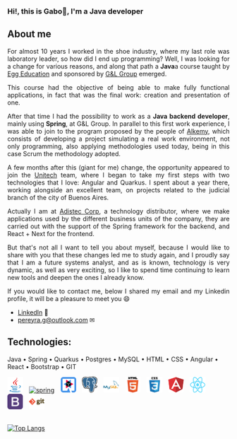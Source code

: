 ### Hi!, this is Gabo👋, I'm a Java developer

## About me
<p align="justify">For almost 10 years I worked in the shoe industry, where my last role was laboratory leader, so how did I end up programming? Well, I was looking for a change for various reasons, and along that path a <strong>Java</strong>a course taught by <a href="https://eggeducacion.com/es-AR/">Egg Education</a> and sponsored by <a href="https://www.gylgroup.com/">G&L Group</a> emerged.</p>
<p align="justify">This course had the objective of being able to make fully functional applications, in fact that was the final work: creation and presentation of one.</p>
<p align="justify">After that time I had the possibility to work as a <b>Java backend developer</b>, mainly using <b>Spring</b>, at G&L Group. In parallel to this first work experience, I was able to join to the program proposed by the people of <a href="https://www.alkemy.org/">Alkemy</a>, which consists of developing a project simulating a real work environment, not only programming, also applying methodologies used today, being in this case Scrum the methodology adopted.</p>
<p align="justify">A few months after this (giant for me) change, the opportunity appeared to join the <a href="https://www.unitech-corp.com/">Unitech</a> team, where I began to take my first steps with two technologies that I love: Angular and Quarkus. I spent about a year there, working alongside an excellent team, on projects related to the judicial branch of the city of Buenos Aires.</p>
<p align="justify">Actually I am at <a href="https://www.adistec.com/">Adistec Corp</a>, a technology distributor, where we make applications used by the different business units of the company, they are carried out with the support of the Spring framework for the backend, and React + Next for the frontend.</p>

<p align="justify">But that's not all I want to tell you about myself, because I would like to share with you that these changes led me to study again, and I proudly say that I am a future systems analyst, and as is known, technology is very dynamic, as well as very exciting, so I like to spend time continuing to learn new tools and deepen the ones I already know.</p>

<p align="justify">If you would like to contact me, below I shared my email and my Linkedin profile, it will be a pleasure to meet you 😄</p>

- [LinkedIn](https://www.linkedin.com/in/gabriel-pereyra/) 💼
- pereyra.g@outlook.com ✉

## Technologies:
<p>Java • Spring • Quarkus • Postgres • MySQL • HTML • CSS • Angular • React • Bootstrap • GIT</p>

<div>
<a href="https://www.java.com" target="_blank"><img src="https://raw.githubusercontent.com/devicons/devicon/master/icons/java/java-original.svg" alt="java" width="35px" height="35px" style="margin-right: 10px;"/></a>
<a href="https://spring.io/" target="_blank"><img src="https://www.vectorlogo.zone/logos/springio/springio-icon.svg" alt="spring" width="35px" height="35px" style="margin-right: 10px;"/></a>
<a href="https://es.quarkus.io/" target="_blank"><img src="https://raw.githubusercontent.com/gabopereyra/Imagenes/371da8ac6eacab90e0d2c2d97ea969b6203c25ae/quarkus.svg" alt="quarkus" width="35px" style="margin-right: 10px;"></a> 
<a href="https://www.postgresql.org/" target="_blank"><img src="https://raw.githubusercontent.com/gabopereyra/Imagenes/371da8ac6eacab90e0d2c2d97ea969b6203c25ae/postgres.png" alt="postgres" width="35px" style="margin-right: 10px;" ></a> 
<a href="https://www.mysql.com/" target="_blank"><img src="https://raw.githubusercontent.com/devicons/devicon/master/icons/mysql/mysql-original-wordmark.svg" width="35px" height="35px" style="margin-right: 10px;"/></a>
<a href="https://www.w3.org/html/" target="_blank"><img src="https://raw.githubusercontent.com/github/explore/80688e429a7d4ef2fca1e82350fe8e3517d3494d/topics/html/html.png" width="35px" height="35px" style="margin-right: 10px;"/></a>
<a href="https://www.w3schools.com/css/" target="_blank"> <img src="https://raw.githubusercontent.com/github/explore/80688e429a7d4ef2fca1e82350fe8e3517d3494d/topics/css/css.png" width="35px" height="35px" style="margin-right: 10px;"/></a>
<a href="https://angular.io/" target="_blank"><img src="https://raw.githubusercontent.com/gabopereyra/Imagenes/371da8ac6eacab90e0d2c2d97ea969b6203c25ae/angular.png" width="35px" height="35px" style="margin-right: 10px;"/></a>
<a href="https://react.dev/" target="_blank"><img src="https://raw.githubusercontent.com/gabopereyra/Imagenes/0a9d739ef0b609fc756f45938e89770c0c3dbdc1/react.png" width="35px" height="35px" style="margin-right: 10px;"/></a>
<a href="https://getbootstrap.com" target="_blank"><img src="https://raw.githubusercontent.com/github/explore/80688e429a7d4ef2fca1e82350fe8e3517d3494d/topics/bootstrap/bootstrap.png" width="35px" height="35px" style="margin-right: 10px;"/></a>
<a href="https://git-scm.com/"><img src="https://raw.githubusercontent.com/github/explore/80688e429a7d4ef2fca1e82350fe8e3517d3494d/topics/git/git.png" width="35px" height="35px" style="margin-right: 10px;"/></a>
</div>

<br>

[![Top Langs](https://github-readme-stats.vercel.app/api/top-langs/?username=gabopereyra)](https://github.com/anuraghazra/github-readme-stats)
